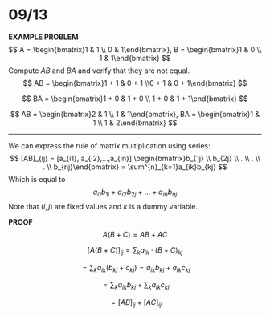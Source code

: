# 09/13

**EXAMPLE PROBLEM**
$$
A = \begin{bmatrix}1 & 1 \\ 0 & 1\end{bmatrix}, B = \begin{bmatrix}1 & 0 \\ 1 & 1\end{bmatrix}
$$
Compute $AB$ and $BA$ and verify that they are not equal. 
$$
AB = \begin{bmatrix}1 + 1 & 0 + 1 \\0 + 1 & 0 + 1\end{bmatrix}
$$

$$
BA = \begin{bmatrix}1 + 0 & 1 + 0 \\ 1 + 0 & 1 + 1\end{bmatrix}
$$

$$
AB = \begin{bmatrix}2 & 1 \\ 1 & 1\end{bmatrix}, BA = \begin{bmatrix}1 & 1 \\ 1 & 2\end{bmatrix}
$$

---

We can express the rule of matrix multiplication using series: 
$$
[AB]_{ij} = [a_{i1}, a_{i2},...,a_{in}] \begin{bmatrix}b_{1j} \\ b_{2j} \\ . \\ . \\ . \\ b_{nj}\end{bmatrix} = \sum^{n}_{k=1}a_{ik}b_{kj}
$$
Which is equal to 
$$
a_{i1}b_{1j} + a_{i2}b_{2j}+...+ a_{in}b_{nj}
$$
Note that $(i,j)$ are fixed values and $k$ is a dummy variable. 

**PROOF**
$$
A(B + C) = AB + AC
$$

$$
[A(B + C)]_{ij} = \sum_k a_{ik}\cdot (B + C)_{kj}
$$

$$
= \sum_k a_{ik} (b_{kj} + c_{kj}) = a_{ik}b_{kj} + a_{ik} c_{kj}
$$

$$
=\sum_k a_{ik} b_{kj} + \sum_k a_{ik} c_{kj}
$$

$$
= [AB]_{ij} + [AC]_{ij}
$$

